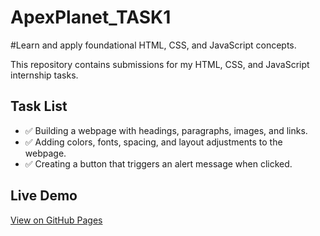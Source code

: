 # ApexPlanet_TASK1

#Learn and apply foundational HTML, CSS, and JavaScript concepts.

This repository contains submissions for my HTML, CSS, and JavaScript internship tasks.

## Task List
- ✅ Building a webpage with headings, paragraphs, images, and links.
- ✅ Adding colors, fonts, spacing, and layout adjustments to the webpage.
- ✅ Creating a button that triggers an alert message when clicked.

## Live Demo
[View on GitHub Pages](https://github.com/kavyasrichaganti11/Task-Video-Demos/blob/main/ApexPlanet%20TASK%201.mp4)
